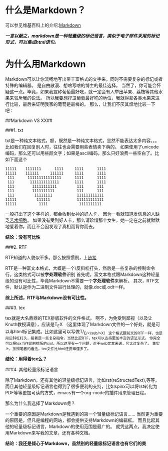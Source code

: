 # 什么是Markdown？ #

可以参见维基百科上的介绍:[Markdown](http://zh.wikipedia.org/wiki/Markdown)

***一言以蔽之，markdown是一种轻量级的标记语言，类似于电子邮件采用的标记形式，可以集成html语句。***

# 为什么用Markdown #

Markdown可以让你流畅地写出带丰富格式的文字来，同时不需要复杂的标记或者特殊的编辑器。
是自由散漫、想啥写啥的博主的最佳选择。
当然了，你可能会怀疑这一点。毕竟，如果我宣称葡萄最好吃，就一定会有人举出苹果、荔枝等其他水果来驳斥我的说法。
所以我要想捍卫葡萄最好吃的地位，我就得拿各类水果来进行比较，最后来证明我家的葡萄是最棒的。
那么，让我们不厌其烦地比较一下吧：

##Markdown VS XX##

###1. txt

txt是一种纯文本格式，额，既然是一种纯文本格式，显然不能表达太多内容。。。
比如我们在回复别人时，往往也会需要用些表情卖下萌的。
如果使用了unicode编码，那么还可以用些颜文字；如果是ascii编码，那么只好浪费一些空白了。比如下面这个

    11111    1111111      1111     1111      1111
    11111    111111     111111     1111      1111
     111      111111111111111      1111      1111
     111       1111111111111       1111      1111
     111        11111111111         111      111
     111        1111111111          111      111
     111         11111111           111111111111
    11111         111111            111111111111
    11111          1111              1111111111

一般打出了这个字样的，都会收到女神的好人卡，
因为一看就知道发信息的人缺乏[艺术细胞](http://www.guokr.com/article/94559/)。
如果没有受到好人卡，那么请珍惜那个女生，她一定在之前就默默地爱着你，而且不会因发现了真相而背你而去。

**结论：没有可比性**

###2. RTF

RTF知道的人貌似不多。那么按照惯例，上[链接](http://zh.wikipedia.org/wiki/RTF)

RTF是一种富文本格式，大概是一个\反斜杠打头，然后是一些复杂的控制命令行。这类格式可以被**字处理软件**识别
首先呢，富文本格式跟Markdown这种轻量级的没有可比性，毕竟Markdown不需要一个**字处理软件**来解析。
其次，RTF文件，默认是作为二进制文件进行处理的，就像.doc或.odt一样。

**综上所述，RTF与Markdown没有可比性。**

###3. tex

tex就是大名鼎鼎的TEX排版软件的文件格式。
啊不，为免受到鄙视（以及让Knuth教授满意），应该是T<sub>E</sub>X
（这里体现了Markdown文件的一个好处，就是可以与html标记集成。比如这里可以写做T/<sub/>E/</sub/>X）
这个格式跟前文的RTF一样，也是用反斜杠打头，接着是一些复杂指令。当然比起RTF，tex可以支持更加丰富的语法形式。
你完全可以把tex当作印刷排版的xml。所以这里有一个问题，对于web文本来说，它太过复杂了。
事实上，按照笔者的看法，tex文件比html还要难懂多了。

**结论：用得着tex么？**

###4. 其他轻量级标记语言

除了Markdown，还有其他的轻量级标记语言，比如rst(reStructedText),等等。
而且其他轻量级标记语言也得到了很多便利的支持，比如spinx可以将rst转化为PDF等等更加可读的方式，emacs有一个org-mode的插件用来管理日程。

那么为什么我选择了Markdown呢？

一个重要的原因是Markdown是我遇到的第一个轻量级标记语言……
当然更为重要的原因是，但凡是编程的网站，都会提供支持Markdown的编辑框。
而且比起其他的轻量级标记语言，Markdown的使用范围是最广的。
就凭这两点，我决定使用Markdown来写我的文章，还有各种文档。

**结论：我还是倾心于Markdown，虽然别的轻量级标记语言也有它们的美**
